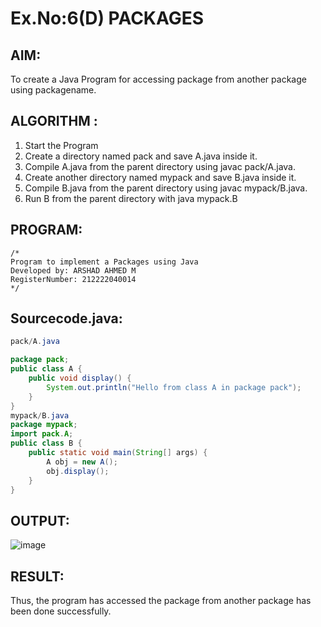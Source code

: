 # Ex.No:6(D) PACKAGES
## AIM:
  To create a Java Program for accessing package from another package using packagename.
 
## ALGORITHM :
1.	Start the Program
2.	Create a directory named pack and save A.java inside it.
2.	Compile A.java from the parent directory using javac pack/A.java.
3.	Create another directory named mypack and save B.java inside it.
4.	Compile B.java from the parent directory using javac mypack/B.java.
5.	Run B from the parent directory with java mypack.B


## PROGRAM:
 ```
/*
Program to implement a Packages using Java
Developed by: ARSHAD AHMED M
RegisterNumber: 212222040014
*/
```

## Sourcecode.java:
```java
pack/A.java

package pack;
public class A {
    public void display() {
        System.out.println("Hello from class A in package pack");
    }
}
mypack/B.java
package mypack;
import pack.A;
public class B {
    public static void main(String[] args) {
        A obj = new A();
        obj.display();
    }
}
```

## OUTPUT:

![image](https://github.com/user-attachments/assets/1ec52a80-a340-4970-a87a-a7524394c53b)


## RESULT:
Thus, the program has accessed the package from another package has been done successfully.

